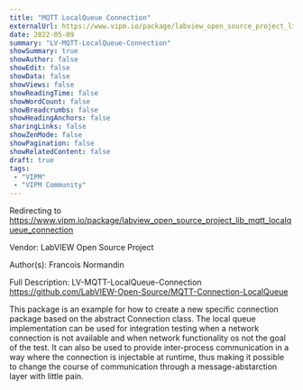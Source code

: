 ```yaml
---
title: "MQTT LocalQueue Connection"
externalUrl: https://www.vipm.io/package/labview_open_source_project_lib_mqtt_localqueue_connection
date: 2022-05-09
summary: "LV-MQTT-LocalQueue-Connection"
showSummary: true
showAuthor: false
showEdit: false
showData: false
showViews: false
showReadingTime: false
showWordCount: false
showBreadcrumbs: false
showHeadingAnchors: false
sharingLinks: false
showZenMode: false
showPagination: false
showRelatedContent: false
draft: true
tags:
 - "VIPM"
 - "VIPM Community"
---
```


Redirecting to https://www.vipm.io/package/labview_open_source_project_lib_mqtt_localqueue_connection

Vendor: LabVIEW Open Source Project

Author(s): Francois Normandin
 
Full Description:
LV-MQTT-LocalQueue-Connection
https://github.com/LabVIEW-Open-Source/MQTT-Connection-LocalQueue

This package is an example for how to create a new specific connection package based on the abstract Connection class. The local queue implementation can be used for integration testing when a network connection is not available and when network functionality os not the goal of the test. It can also be used to provide inter-process communication in a way where the connection is injectable at runtime, thus making it possible to change the course of communication through a message-abstarction layer with little pain.